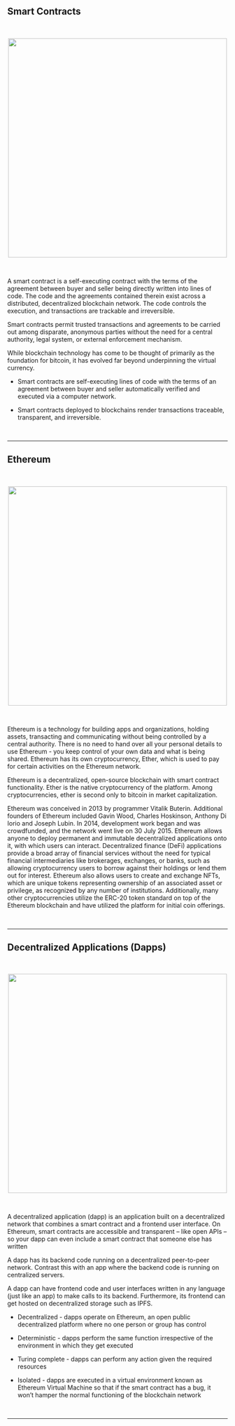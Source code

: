 ## Smart Contracts

<br>

<p align="center">
<img src="https://pirimidtech.com/wp-content/uploads/2022/02/smart-contract-1.png" width=500 />
</p>

<br>

A smart contract is a self-executing contract with the terms of the agreement between buyer and seller being directly written into lines of code. The code and the agreements contained therein exist across a distributed, decentralized blockchain network. The code controls the execution, and transactions are trackable and irreversible.

Smart contracts permit trusted transactions and agreements to be carried out among disparate, anonymous parties without the need for a central authority, legal system, or external enforcement mechanism.

While blockchain technology has come to be thought of primarily as the foundation for bitcoin​, it has evolved far beyond underpinning the virtual currency.

- Smart contracts are self-executing lines of code with the terms of an agreement between buyer and seller automatically verified and executed via a computer network.

- Smart contracts deployed to blockchains render transactions traceable, transparent, and irreversible.

<br>

<hr>

## Ethereum

<br>

<p align="center">
<img src="https://img.freepik.com/premium-vector/ethereum-cryptocurrency-digital-coin-presentation-computer-circuit-board-vector-blockchain_185386-777.jpg?w=1380" width=500 />
</p>

<br>

Ethereum is a technology for building apps and organizations, holding assets, transacting and communicating without being controlled by a central authority. There is no need to hand over all your personal details to use Ethereum - you keep control of your own data and what is being shared. Ethereum has its own cryptocurrency, Ether, which is used to pay for certain activities on the Ethereum network.

Ethereum is a decentralized, open-source blockchain with smart contract functionality. Ether is the native cryptocurrency of the platform. Among cryptocurrencies, ether is second only to bitcoin in market capitalization.

Ethereum was conceived in 2013 by programmer Vitalik Buterin. Additional founders of Ethereum included Gavin Wood, Charles Hoskinson, Anthony Di Iorio and Joseph Lubin. In 2014, development work began and was crowdfunded, and the network went live on 30 July 2015. Ethereum allows anyone to deploy permanent and immutable decentralized applications onto it, with which users can interact. Decentralized finance (DeFi) applications provide a broad array of financial services without the need for typical financial intermediaries like brokerages, exchanges, or banks, such as allowing cryptocurrency users to borrow against their holdings or lend them out for interest. Ethereum also allows users to create and exchange NFTs, which are unique tokens representing ownership of an associated asset or privilege, as recognized by any number of institutions. Additionally, many other cryptocurrencies utilize the ERC-20 token standard on top of the Ethereum blockchain and have utilized the platform for initial coin offerings.

<br>

<hr>

## Decentralized Applications (Dapps)

<br>

<p align="center">
<img src="https://bitpanda-academy.imgix.net/null3d9bc378-fba8-451d-b467-d4e2a1302392/bitpanda-academy-intermediate-14-dapp-header-bg.png?auto=compress%2Cformat&fit=min&fm=jpg&q=80&w=2100" width=500 />
</p>

<br>

A decentralized application (dapp) is an application built on a decentralized network that combines a smart contract and a frontend user interface. On Ethereum, smart contracts are accessible and transparent – like open APIs – so your dapp can even include a smart contract that someone else has written

A dapp has its backend code running on a decentralized peer-to-peer network. Contrast this with an app where the backend code is running on centralized servers.

A dapp can have frontend code and user interfaces written in any language (just like an app) to make calls to its backend. Furthermore, its frontend can get hosted on decentralized storage such as IPFS.

- Decentralized - dapps operate on Ethereum, an open public decentralized platform where no one person or group has control

- Deterministic - dapps perform the same function irrespective of the environment in which they get executed

- Turing complete - dapps can perform any action given the required resources

- Isolated - dapps are executed in a virtual environment known as Ethereum
  Virtual Machine so that if the smart contract has a bug, it won’t hamper the normal functioning of the blockchain network

<br>

<hr>
